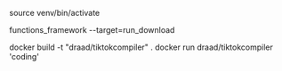 source venv/bin/activate

functions_framework --target=run_download

docker build -t "draad/tiktokcompiler" .
docker run draad/tiktokcompiler 'coding'
